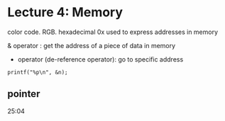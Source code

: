 # Lecture 4: Memory

color code. 
RGB. 
hexadecimal
0x
used to express addresses in memory

& operator : get the address of a piece of data in memory
* operator (de-reference operator): go to specific address

```
printf("%p\n", &n);
```


## pointer


25:04
